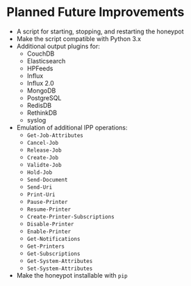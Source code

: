 # Planned Future Improvements

* A script for starting, stopping, and restarting the honeypot
* Make the script compatible with Python 3.x
* Additional output plugins for:
  * CouchDB
  * Elasticsearch
  * HPFeeds
  * Influx
  * Influx 2.0
  * MongoDB
  * PostgreSQL
  * RedisDB
  * RethinkDB
  * syslog
* Emulation of additional IPP operations:
  * `Get-Job-Attributes`
  * `Cancel-Job`
  * `Release-Job`
  * `Create-Job`
  * `Validte-Job`
  * `Hold-Job`
  * `Send-Document`
  * `Send-Uri`
  * `Print-Uri`
  * `Pause-Printer`
  * `Resume-Printer`
  * `Create-Printer-Subscriptions`
  * `Disable-Printer`
  * `Enable-Printer`
  * `Get-Notifications`
  * `Get-Printers`
  * `Get-Subscriptions`
  * `Get-System-Attributes`
  * `Set-System-Attributes`
* Make the honeypot installable with `pip`

